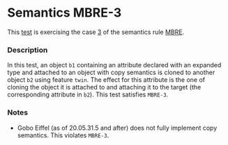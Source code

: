# Semantics MBRE-3

This [test](.) is exercising the case [3](../Readme.md) of the semantics rule [MBRE](../../mbre/Readme.md).

### Description

In this test, an object `b1` containing an attribute declared with an expanded type and attached to an object with copy semantics is cloned to another object  `b2` using feature `twin`. The effect for this attribute is the one of cloning the object it is attached to and attaching it to the target (the corresponding attribute in `b2`). This test satisfies `MBRE-3`.

### Notes

* Gobo Eiffel (as of 20.05.31.5 and after) does not fully implement copy semantics. This violates `MBRE-3`.
